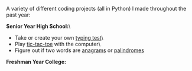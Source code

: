 A variety of different coding projects (all in Python) I made throughout the past year:


**Senior Year High School:**\
* Take or create your own [typing test](./highschool/typing_test.py)\
* Play [tic-tac-toe](./highschool/tic_tac_toe.py) with the computer\
* Figure out if two words are [anagrams](./highschool/anagrams.py) or [palindromes](./highschool/palindrome.py)

**Freshman Year College:**
